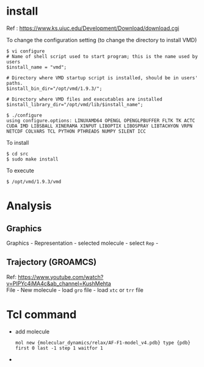 # install
Ref : https://www.ks.uiuc.edu/Development/Download/download.cgi


To change the configuration setting (to change the directory to install VMD)
```
$ vi configure
# Name of shell script used to start program; this is the name used by users
$install_name = "vmd";

# Directory where VMD startup script is installed, should be in users' paths.
$install_bin_dir="/opt/vmd/1.9.3/";

# Directory where VMD files and executables are installed
$install_library_dir="/opt/vmd/lib/$install_name";
```

```
$ ./configure
using configure.options: LINUXAMD64 OPENGL OPENGLPBUFFER FLTK TK ACTC CUDA IMD LIBSBALL XINERAMA XINPUT LIBOPTIX LIBOSPRAY LIBTACHYON VRPN NETCDF COLVARS TCL PYTHON PTHREADS NUMPY SILENT ICC
```



To install
```
$ cd src
$ sudo make install
```

To execute
```
$ /opt/vmd/1.9.3/vmd
```

# Analysis
## Graphics
Graphics - Representation - selected molecule - select `Rep` -   
## Trajectory (GROAMCS)
Ref: https://www.youtube.com/watch?v=PlPYc4jMA4c&ab_channel=KushMehta   
File -  New molecule - load `gro` file - load `xtc` or `trr` file   

# Tcl command
- add molecule
  ```
  mol new {molecular_dynamics/relax/AF-F1-model_v4.pdb} type {pdb} first 0 last -1 step 1 waitfor 1
  ```
- 
